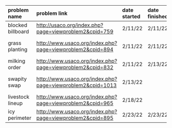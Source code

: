 | problem name      | problem link                                               | date started | date finished | status               | difficulty |
|:------------------|:---------------------------------------------------------- |:-------------|:--------------|:---------------------|:-----------|
| blocked billboard | http://usaco.org/index.php?page=viewproblem2&cpid=759      | 2/11/22      | 2/11/22       | (solved)             | bronze     |
| grass planting    | http://www.usaco.org/index.php?page=viewproblem2&cpid=894  | 2/11/22      | 2/11/22       | (looked at solution) | silver     |
| milking order     | http://www.usaco.org/index.php?page=viewproblem2&cpid=832  | 2/11/22      | 2/13/22       | (solved)             | bronze     |
| swapity swap      | http://www.usaco.org/index.php?page=viewproblem2&cpid=1013 | 2/13/22      |               | (in progress)(8/13)  | bronze     |
| livestock lineup  | http://www.usaco.org/index.php?page=viewproblem2&cpid=965  | 2/18/22      |               | (in progress)        | bronze     |
| icy perimeter     | http://www.usaco.org/index.php?page=viewproblem2&cpid=895  | 2/23/22      | 2/23/22       | (solved)             | silver     |